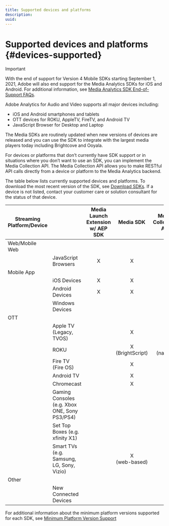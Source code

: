 ```yaml
---
title: Supported devices and platforms
description:
uuid:
---
```


# Supported devices and platforms {#devices-supported}

>[!IMPORTANT]
>
>With the end of support for Version 4 Mobile SDKs starting September 1, 2021, Adobe will also  end support for the Media Analytics SDKs for iOS and Android.  For additional information, see [Media Analytics SDK End-of-Support FAQs](/help/sdk-implement/end-of-support-faqs.md).

Adobe Analytics for Audio and Video supports all major devices including:

* iOS and Android smartphones and tablets
* OTT devices for ROKU, AppleTV, FireTV, and Android TV
* JavaScript Browser for Desktop and Laptop

The Media SDKs are routinely updated when new versions of devices are released and you can use the SDK to integrate with the largest media players today including Brightcove and Ooyala.

For devices or platforms that don’t currently have SDK support or in situations where you don’t want to use an SDK, you can implement the Media Collection API. The Media Collection API allows you to make RESTful API calls directly from a device or platform to the Media Analytics backend.

The table below lists currently supported devices and platforms. To download the most recent version of the SDK, see [Download SDKs](https://docs.adobe.com/content/help/en/media-analytics/using/sdk-implement/download-sdks.html). If a device is not listed, contact your customer care or solution consultant for the status of that device.

| Streaming Platform/Device |                                               | Media Launch Extension w/ AEP SDK |      Media SDK      | Media Collection API |
|---------------------------|-----------------------------------------------|:----------------------------:|:-------------------:|:--------------------:|
| Web/Mobile Web            |                                               |                              |                     |                      |
|                           | JavaScript Browsers                           |               X              |          X          |           X          |
| Mobile App                |                                               |                              |                     |                      |
|                           | iOS Devices                                   |               X              |          X          |           X          |
|                           | Android Devices                               |               X              |          X          |           X          |
|                           | Windows Devices                               |                              |                     |           X          |
| OTT                       |                                               |                              |                     |                      |
|                           | Apple TV  (Legacy, TVOS)                      |                              |          X          |           X          |
|                           | ROKU                                          |                              | X<br>(BrightScript) |     X<br>(native)    |
|                           | Fire TV (Fire OS)                             |                              |          X          |           X          |
|                           | Android TV                                    |                              |          X          |           X          |
|                           | Chromecast                                    |                              |          X          |           X          |
|                           | Gaming Consoles (e.g. Xbox ONE, Sony PS3/PS4) |                              |                     |           X          |
|                           | Set Top Boxes (e.g. xfinity X1)               |                              |                     |           X          |
|                           | Smart TVs (e.g. Samsung, LG, Sony, Vizio)     |                              |   X<br>(web-based)  |           X          |
| Other                     |                                               |                              |                     |                      |
|                           | New Connected Devices                         |                              |                     |           X          |


For additional information about the minimum platform versions supported for each SDK, see [Minimum Platform Version Support](https://docs.adobe.com/content/help/en/media-analytics/using/sdk-implement/setup/setup-overview.html)
